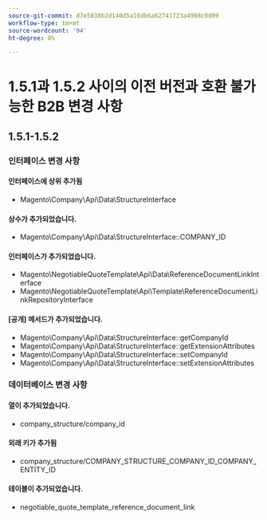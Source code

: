 ```yaml
---
source-git-commit: d7e5838b2d140d5a16db6a62741723a4908c0d09
workflow-type: tm+mt
source-wordcount: '94'
ht-degree: 0%

---
```

# 1.5.1과 1.5.2 사이의 이전 버전과 호환 불가능한 B2B 변경 사항

## 1.5.1-1.5.2

### 인터페이스 변경 사항

#### 인터페이스에 상위 추가됨

- Magento\Company\Api\Data\StructureInterface

#### 상수가 추가되었습니다.

- Magento\Company\Api\Data\StructureInterface::COMPANY_ID

#### 인터페이스가 추가되었습니다.

- Magento\NegotiableQuoteTemplate\Api\Data\ReferenceDocumentLinkInterface
- Magento\NegotiableQuoteTemplate\Api\Template\ReferenceDocumentLinkRepositoryInterface

#### [공개] 메서드가 추가되었습니다.

- Magento\Company\Api\Data\StructureInterface::getCompanyId
- Magento\Company\Api\Data\StructureInterface::getExtensionAttributes
- Magento\Company\Api\Data\StructureInterface::setCompanyId
- Magento\Company\Api\Data\StructureInterface::setExtensionAttributes

### 데이터베이스 변경 사항

#### 열이 추가되었습니다.

- company_structure/company_id

#### 외래 키가 추가됨

- company_structure/COMPANY_STRUCTURE_COMPANY_ID_COMPANY_ENTITY_ID

#### 테이블이 추가되었습니다.

- negotiable_quote_template_reference_document_link
